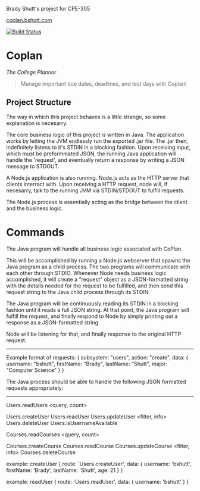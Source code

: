 Brady Shutt's project for CPE-305


[coplan.bshutt.com](http://coplan.bshutt.com/)

[![Build Status](https://travis-ci.org/cpe305/fall2016-project-bradyshutt.svg?branch=master)](https://travis-ci.org/cpe305/fall2016-project-bradyshutt)


# Coplan

_The College Planner_

> Manage important due dates, deadlines, and test days with Coplan!

## Project Structure
The way in which this project behaves is a little strange, 
so some explanation is necesarry.

The core business logic of this project is written in Java. 
The application works by letting the JVM endlessly run the 
exported .jar file. The .jar then, indefinitely listens to 
it's STDIN in a blocking fashion. Upon receiving input, which
must be preformmated JSON, the running Java application will 
handle the 'request', and eventually return a response by 
writing a JSON message to STDOUT.

A Node.js application is also running. Node.js acts as the
HTTP server that clients interract with. Upon receiving a 
HTTP request, node will, if necesarry, talk to the running 
JVM via STDIN/STDOUT to fulfill requests.

The Node.js process is essentially acting as the bridge
between the client and the business logic.

# Commands

The Java program will handle all business logic associated with CoPlan.

This will be accomplished by running a Node.js webserver that 
spawns the Java program as a child process. The two programs 
will communicate with each other through STDIO. Whenever Node
needs business logic accomplished, it will create a "request"
object as a JSON-formatted string with the details needed for
the request to be fulfilled, and then send this request string 
to the Java child process through its STDIN.  

The Java program will be continuously reading its STDIN in a 
blocking fashion until it reads a full JSON string. At that 
point, the Java program will fulfill the request, and finally
respond to Node by simply printing out a response as a 
JSON-formatted string.

Node will be listening for that, and finally response to the 
original HTTP request. 

-------------------------------------------------------------

Example format of requests:
{ 
   subsystem: "users", 
   action: "create", 
   data: {
      username: "bshutt",
      firstName: "Brady",
      lastName: "Shutt",
      major: "Computer Science"
   }
}


The Java process should be able to handle the 
following JSON formatted requests appropriately: 

      
-------------------------------------------------------------

Users.readUsers <query, count>

Users.createUser <user-info>
Users.readUser <filter>
Users.updateUser <filter, info>
Users.deleteUser <filter>
Users.isUsernameAvailable <username>

Courses.readCourses <query, count>

Courses.createCourse <course-info>
Courses.readCourse <course-info>
Courses.updateCourse <filter, info>
Courses.deleteCourse <filter>


example: createUser
{ 
   route: 'Users.createUser',
   data: {
      username: 'bshutt',
      firstName: 'Brady',
      lastName: 'Shutt',
      age: 21
   }
}


example: readUser
{ 
   route: 'Users.readUser',
   data: {
      username: 'bshutt'
   }
}


